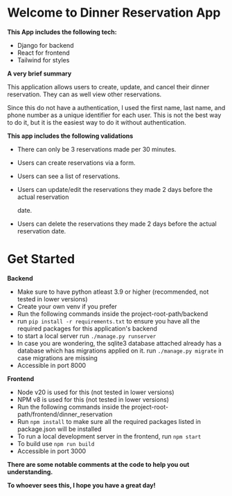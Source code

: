 # Welcome to Dinner Reservation App

**This App includes the following tech:**
- Django for backend
- React for frontend
- Tailwind for styles

**A very brief summary**

This application allows users to create, update, and cancel their dinner reservation. They can as well view other reservations.

Since this do not have a authentication, I used the first name, last name, and phone number as a unique identifier for each user. This is not the best way to do it, but it is the easiest way to do it without authentication.

**This app includes the following validations**

-   There can only be 3 reservations made per 30 minutes.

-   Users can create reservations via a form.

-   Users can see a list of reservations.

-   Users can update/edit the reservations they made 2 days before the actual reservation

    date.

-   Users can delete the reservations they made 2 days before the actual reservation date.

# Get Started

**Backend**

- Make sure to have python atleast 3.9 or higher (recommended, not tested in lower versions)
- Create your own venv if you prefer
- Run the following commands inside the project-root-path/backend
- run `pip install -r requirements.txt` to ensure you have all the required packages for this application's backend
- to start a local server run `./manage.py runserver`
- In case you are wondering, the sqlite3 database attached already has a database which has migrations applied on it.  run `./manage.py migrate` in case migrations are missing
- Accessible in port 8000

**Frontend**
- Node v20 is used for this (not tested in lower versions)
- NPM v8 is used for this  (not tested in lower versions)
- Run the following commands inside the project-root-path/frontend/dinner_reservation
- Run `npm install` to make sure all the required packages listed in package.json will be installed
- To run a local development server in the frontend, run `npm start`
- To build use `npm run build`
- Accessible in port 3000

**There are some notable comments at the code to help you out understanding.**

**To whoever sees this, I hope you have a great day!**